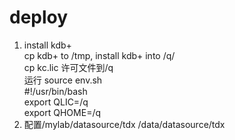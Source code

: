 # deploy

1. install kdb+  
   cp kdb+ to /tmp, install kdb+ into /q/  
   cp kc.lic 许可文件到/q  
   运行 source env.sh  
   #!/usr/bin/bash  
   export QLIC=/q  
   export QHOME=/q  
2. 配置/mylab/datasource/tdx  /data/datasource/tdx  

